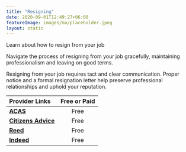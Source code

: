 ```yaml
---
title: "Resigning"
date: 2020-09-01T12:49:27+06:00
featureImage: images/ma/placeholder.jpeg
layout: static
---
```


Learn about how to resign from your job

Navigate the process of resigning from your job gracefully, maintaining professionalism and leaving on good terms.

Resigning from your job requires tact and clear communication. Proper notice and a formal resignation letter help preserve professional relationships and uphold your reputation.

| Provider Links      | Free or Paid  |  
| :-----------          | :--------------:      |  
| [**ACAS**](https://www.acas.org.uk/resignation-letter-template) | Free  | 
| [**Citizens Advice**](https://www.citizensadvice.org.uk/work/resigning/deciding-whether-to-resign/) | Free  | 
| [**Reed**](https://www.reed.co.uk/career-advice/how-to-resign/) | Free  | 
| [**Indeed**](https://uk.indeed.com/) | Free  | 
  

<br/><br/>






